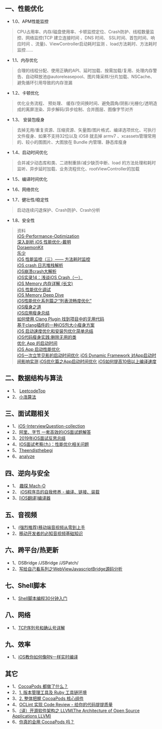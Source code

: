 
 ##  一、性能优化
 
* 1.0、APM性能监控

>  CPU占用率、内存/磁盘使用率、卡顿监控定位、Crash防护、线程数量监控、网络监控(TCP 建立连接时间 、DNS 时间、 SSL时间、首包时间、响应时间 、流量)、ViewController启动耗时监测 、load方法耗时、方法耗时监控......

* 1.1、内存优化

> 合理的线程分配、使用正确的API、延时加载、按需加载/复用、处理内存警告、自动释放池@autoreleasepool、图片降采样/分片加载、NSCache、避免循环引用导致的内存泄漏

* 1.2、卡顿优化

>  优化业务流程、 预处理、 缓存/空间换时间、避免圆角/阴影/光栅化/透明造成的离屏渲染、异步解码/异步绘制、合并图层、图像字节对齐

* 1.3、 安装包瘦身

>  去掉无用/重复资源、压缩资源、矢量图/图片格式、编译选项优化、可执行文件瘦身、如果不支持32位以及 iOS8 就去掉 armv7 、xcassets管理常用的、较小的图图片、大图放在 Bundle 内管理、静态库瘦身

* 1.4、启动时间优化

>  合并减少动态库和类、二进制重排/减少缺页中断、load 的方法处理和耗时监听、异步延时加载、业务流程优化、rootViewController的加载

* 1.5、编译时间优化

>  

* 1.6、网络优化

* 1.7、健壮性/稳定性

>  启动连续闪退保护、Crash防护、Crash分析

* 1.8、安全性

> 资料  
>  [iOS-Performance-Optimization](https://github.com/skyming/iOS-Performance-Optimization)  
>  [深入剖析 iOS 性能优化-戴明](https://ming1016.github.io/2017/06/20/deeply-ios-performance-optimization/#more)  
>  [DoraemonKit](https://github.com/didi/DoraemonKit/blob/master/README_CN.md)  
>  [乐少](https://www.jianshu.com/u/9c51a213b02e)  
>  [iOS 性能监控（三）—— 方法耗时监控](https://www.jianshu.com/p/bc1c000afdba)  
> [iOS crash 日志堆栈解析](https://juejin.im/post/6844903598011187213)  
> [iOS崩溃crash大解析](https://www.jianshu.com/p/1b804426d212)  
> [iOS实录14：浅谈iOS Crash（一）](https://www.jianshu.com/p/3261493e6d9e)  
> [iOS Memory 内存详解 (长文)](https://juejin.im/post/6844903902169710600)  
> [iOS 性能优化调试](https://www.jianshu.com/c/fcb00b489a85)  
> [iOS Memory Deep Dive](https://www.jianshu.com/p/dad9f27e412e)  
> [iOS性能优化系列篇之“列表流畅度优化”](https://juejin.im/post/6844903656769208334)  
> [iOS瘦身之道](https://juejin.im/post/6844903845340921869)  
> [iOS应用瘦身总结](https://juejin.im/post/6844903849732341774)  
> [如何使用 Clang Plugin 找到项目中的无用代码](https://blog.gocy.tech/2017/09/12/DetectingUselessCodeWithClang-p1/)  
> [基于clang插件的一种iOS包大小瘦身方案](https://mp.weixin.qq.com/s?__biz=MzUxMzcxMzE5Ng==&mid=2247488360&amp;idx=1&amp;sn=94fba30a87d0f9bc0b9ff94d3fed3386&source=41#wechat_redirect)  
> [iOS 启动速度优化和安装包优化简单总结](https://juejin.im/post/6844903821387235341)  
> [iOS代码瘦身实践:删除无用的类](https://juejin.im/post/6844903921169727496)  
> [优化 App 的启动时间](http://yulingtianxia.com/blog/2016/10/30/Optimizing-App-Startup-Time/)  
> [iOS App 启动性能优化](https://mp.weixin.qq.com/s/Kf3EbDIUuf0aWVT-UCEmbA)  
> [iOS一次立竿见影的启动时间优化](https://juejin.im/post/6844903525172903944)
> [iOS Dynamic Framework 对App启动时间影响实测](https://www.jianshu.com/p/3263009e9228)
> [iOS优化篇之App启动时间优化](https://juejin.im/post/6861917375382929415)
> [iOS如何提高10倍以上编译速度](https://juejin.im/post/6844904169124397070)

## 二、数据结构与算法

* 1、 [LeetcodeTop](https://github.com/afatcoder/LeetcodeTop)
* 2、[小浩算法](https://www.geekxh.com)

## 三、面试题相关

* 1、[iOS-InterviewQuestion-collection](https://github.com/liberalisman/iOS-InterviewQuestion-collection)
* 2、[阿里、字节 一套高效的iOS面试题解答](https://github.com/colourful987/bytedance-alibaba-interview)
* 3、[2019年iOS面试反思总结](https://juejin.im/post/6844903942644563982)
* 4、[IOS面试考察(九)：性能优化相关问题](https://juejin.im/post/6844904131941892110#heading-50)
* 5、[Theendisthebegi ](https://www.jianshu.com/u/b836babfef41)
* 6、[analyze](https://github.com/draveness/analyze)

## 四、逆向与安全

* 1、 [趣探 Mach-O](https://juejin.im/post/5a0c5c5e51882555cc416602)
* 2、 [iOS程序员的自我修养 - 编译、链接、装载](https://juejin.im/post/5d5273b1f265da03f233c2d6)
* 3、[[iOS翻译]编译器](https://juejin.im/post/6854573220612931592)

## 五、音视频

* 1、[(强烈推荐)移动端音视频从零到上手](https://juejin.im/post/6844903889007820813)
* 2、[移动开发者的必知音视频基础知识](https://juejin.im/post/6844904039503626247)

## 六、跨平台/热更新

* 1、DSBridge /JSBridge /JSPatch/
* 2、[写给自己看系列之WebViewJavascriptBridge源码分析](https://juejin.im/post/6844904097192247303)


## 七、Shell脚本

* 1、[Shell脚本编程30分钟入门](https://github.com/qinjx/30min_guides/blob/master/shell.md)



## 八、网络

* 1、[TCP序列号和确认号详解](https://blog.csdn.net/fujibao/article/details/80857180)


## 九、效率

* 1、[iOS教你如何像RN一样实时编译](https://juejin.im/post/6850037272415813645)

## 其它

* 1、[CocoaPods 都做了什么？](https://www.jianshu.com/p/84936d9344ff)  
* 2、[1. 版本管理工具及 Ruby 工具链环境](https://mp.weixin.qq.com/s/s2yJEb2P0_Kk-rIpYBi_9A)  
* 3、[2. 整体把握 CocoaPods 核心组件](https://mp.weixin.qq.com/s/eyjrhPgPFdidPWO7t2SDcA)
* 4、[OCLint 实现 Code Review - 给你的代码提提质量](https://juejin.im/post/6844903853775650830)  
* 5、[（译）开源软件架构之 LLVM(The Architecture of Open Source Applications LLVM)](https://juejin.im/post/6844904034134917134)
* 6、[你真的会用 CocoaPods 吗？](https://juejin.im/post/6844903506734759949)
